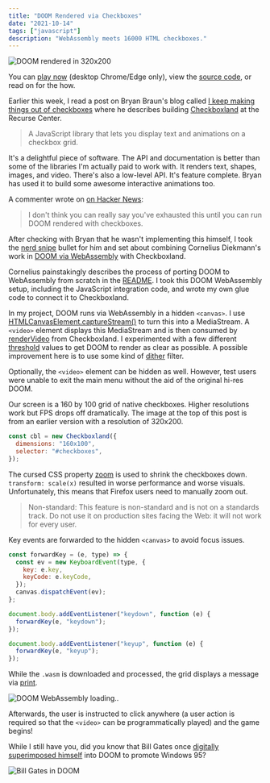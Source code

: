 ```yaml
---
title: "DOOM Rendered via Checkboxes"
date: "2021-10-14"
tags: ["javascript"]
description: "WebAssembly meets 16000 HTML checkboxes."
---
```


![DOOM rendered in 320x200](doom-checkboxes.png)

You can [play now](https://healeycodes.github.io/doom-checkboxes/) (desktop Chrome/Edge only), view the [source code](https://github.com/healeycodes/doom-checkboxes), or read on for the how.

Earlier this week, I read a post on Bryan Braun's blog called [I keep making things out of checkboxes](https://www.bryanbraun.com/2021/09/21/i-keep-making-things-out-of-checkboxes/) where he describes building [Checkboxland](https://www.bryanbraun.com/checkboxland/) at the Recurse Center.

> A JavaScript library that lets you display text and animations on a checkbox grid.

It's a delightful piece of software. The API and documentation is better than some of the libraries I'm actually paid to work with. It renders text, shapes, images, and video. There's also a low-level API. It's feature complete. Bryan has used it to build some awesome interactive animations too.

A commenter wrote on [on Hacker News](https://news.ycombinator.com/item?id=28826839):

> I don't think you can really say you've exhausted this until you can run DOOM rendered with checkboxes.

After checking with Bryan that he wasn't implementing this himself, I took the [nerd snipe](https://xkcd.com/356/) bullet for him and set about combining Cornelius Diekmann's work in [DOOM via WebAssembly](https://github.com/diekmann/wasm-fizzbuzz) with Checkboxland.

Cornelius painstakingly describes the process of porting DOOM to WebAssembly from scratch in the [README](https://github.com/diekmann/wasm-fizzbuzz/tree/main/doom). I took this DOOM WebAssembly setup, including the JavaScript integration code, and wrote my own glue code to connect it to Checkboxland.

In my project, DOOM runs via WebAssembly in a hidden `<canvas>`. I use [HTMLCanvasElement.captureStream()](https://developer.mozilla.org/en-US/docs/Web/API/HTMLCanvasElement/captureStream) to turn this into a MediaStream. A `<video>` element displays this MediaStream and is then consumed by [renderVideo](https://www.bryanbraun.com/checkboxland/#rendervideo) from Checkboxland. I experimented with a few different [threshold](https://www.bryanbraun.com/checkboxland/#renderVideo-arguments) values to get DOOM to render as clear as possible. A possible improvement here is to use some kind of [dither](https://en.wikipedia.org/wiki/Dither) filter.

Optionally, the `<video>` element can be hidden as well. However, test users were unable to exit the main menu without the aid of the original hi-res DOOM.

Our screen is a 160 by 100 grid of native checkboxes. Higher resolutions work but FPS drops off dramatically. The image at the top of this post is from an earlier version with a resolution of 320x200.

```js
const cbl = new Checkboxland({
  dimensions: "160x100",
  selector: "#checkboxes",
});
```

The cursed CSS property [zoom](https://developer.mozilla.org/en-US/docs/Web/CSS/zoom) is used to shrink the checkboxes down. `transform: scale(x)` resulted in worse performance and worse visuals. Unfortunately, this means that Firefox users need to manually zoom out.

> Non-standard: This feature is non-standard and is not on a standards track. Do not use it on production sites facing the Web: it will not work for every user.

Key events are forwarded to the hidden `<canvas>` to avoid focus issues.

```js
const forwardKey = (e, type) => {
  const ev = new KeyboardEvent(type, {
    key: e.key,
    keyCode: e.keyCode,
  });
  canvas.dispatchEvent(ev);
};

document.body.addEventListener("keydown", function (e) {
  forwardKey(e, "keydown");
});

document.body.addEventListener("keyup", function (e) {
  forwardKey(e, "keyup");
});
```

While the `.wasm` is downloaded and processed, the grid displays a message via [print](https://www.bryanbraun.com/checkboxland/#print).

![DOOM WebAssembly loading..](loading.png)

Afterwards, the user is instructed to click anywhere (a user action is required so that the `<video>` can be programmatically played) and the game begins!

While I still have you, did you know that Bill Gates once [digitally superimposed himself](https://youtu.be/KN0K58EfJSg?t=44) into DOOM to promote Windows 95?

![Bill Gates in DOOM](billdoom.png)
